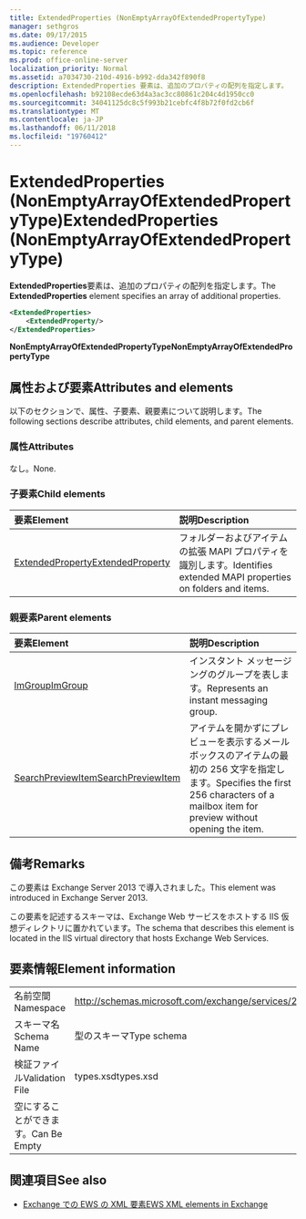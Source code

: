 ```yaml
---
title: ExtendedProperties (NonEmptyArrayOfExtendedPropertyType)
manager: sethgros
ms.date: 09/17/2015
ms.audience: Developer
ms.topic: reference
ms.prod: office-online-server
localization_priority: Normal
ms.assetid: a7034730-210d-4916-b992-dda342f890f8
description: ExtendedProperties 要素は、追加のプロパティの配列を指定します。
ms.openlocfilehash: b92108ecde63d4a3ac3cc80861c204c4d1950cc0
ms.sourcegitcommit: 34041125dc8c5f993b21cebfc4f8b72f0fd2cb6f
ms.translationtype: MT
ms.contentlocale: ja-JP
ms.lasthandoff: 06/11/2018
ms.locfileid: "19760412"
---
```

# <a name="extendedproperties-nonemptyarrayofextendedpropertytype"></a><span data-ttu-id="0aecf-103">ExtendedProperties (NonEmptyArrayOfExtendedPropertyType)</span><span class="sxs-lookup"><span data-stu-id="0aecf-103">ExtendedProperties (NonEmptyArrayOfExtendedPropertyType)</span></span>

<span data-ttu-id="0aecf-104">**ExtendedProperties**要素は、追加のプロパティの配列を指定します。</span><span class="sxs-lookup"><span data-stu-id="0aecf-104">The **ExtendedProperties** element specifies an array of additional properties.</span></span> 
  
```XML
<ExtendedProperties>
    <ExtendedProperty/>
</ExtendedProperties>
```

 <span data-ttu-id="0aecf-105">**NonEmptyArrayOfExtendedPropertyType**</span><span class="sxs-lookup"><span data-stu-id="0aecf-105">**NonEmptyArrayOfExtendedPropertyType**</span></span>
## <a name="attributes-and-elements"></a><span data-ttu-id="0aecf-106">属性および要素</span><span class="sxs-lookup"><span data-stu-id="0aecf-106">Attributes and elements</span></span>

<span data-ttu-id="0aecf-107">以下のセクションで、属性、子要素、親要素について説明します。</span><span class="sxs-lookup"><span data-stu-id="0aecf-107">The following sections describe attributes, child elements, and parent elements.</span></span>
  
### <a name="attributes"></a><span data-ttu-id="0aecf-108">属性</span><span class="sxs-lookup"><span data-stu-id="0aecf-108">Attributes</span></span>

<span data-ttu-id="0aecf-109">なし。</span><span class="sxs-lookup"><span data-stu-id="0aecf-109">None.</span></span>
  
### <a name="child-elements"></a><span data-ttu-id="0aecf-110">子要素</span><span class="sxs-lookup"><span data-stu-id="0aecf-110">Child elements</span></span>

|<span data-ttu-id="0aecf-111">**要素**</span><span class="sxs-lookup"><span data-stu-id="0aecf-111">**Element**</span></span>|<span data-ttu-id="0aecf-112">**説明**</span><span class="sxs-lookup"><span data-stu-id="0aecf-112">**Description**</span></span>|
|:-----|:-----|
|[<span data-ttu-id="0aecf-113">ExtendedProperty</span><span class="sxs-lookup"><span data-stu-id="0aecf-113">ExtendedProperty</span></span>](extendedproperty.md) <br/> |<span data-ttu-id="0aecf-114">フォルダーおよびアイテムの拡張 MAPI プロパティを識別します。</span><span class="sxs-lookup"><span data-stu-id="0aecf-114">Identifies extended MAPI properties on folders and items.</span></span>  <br/> |
   
### <a name="parent-elements"></a><span data-ttu-id="0aecf-115">親要素</span><span class="sxs-lookup"><span data-stu-id="0aecf-115">Parent elements</span></span>

|<span data-ttu-id="0aecf-116">**要素**</span><span class="sxs-lookup"><span data-stu-id="0aecf-116">**Element**</span></span>|<span data-ttu-id="0aecf-117">**説明**</span><span class="sxs-lookup"><span data-stu-id="0aecf-117">**Description**</span></span>|
|:-----|:-----|
|[<span data-ttu-id="0aecf-118">ImGroup</span><span class="sxs-lookup"><span data-stu-id="0aecf-118">ImGroup</span></span>](imgroup.md) <br/> |<span data-ttu-id="0aecf-119">インスタント メッセージングのグループを表します。</span><span class="sxs-lookup"><span data-stu-id="0aecf-119">Represents an instant messaging group.</span></span>  <br/> |
|[<span data-ttu-id="0aecf-120">SearchPreviewItem</span><span class="sxs-lookup"><span data-stu-id="0aecf-120">SearchPreviewItem</span></span>](searchpreviewitem.md) <br/> |<span data-ttu-id="0aecf-121">アイテムを開かずにプレビューを表示するメールボックスのアイテムの最初の 256 文字を指定します。</span><span class="sxs-lookup"><span data-stu-id="0aecf-121">Specifies the first 256 characters of a mailbox item for preview without opening the item.</span></span>  <br/> |
   
## <a name="remarks"></a><span data-ttu-id="0aecf-122">備考</span><span class="sxs-lookup"><span data-stu-id="0aecf-122">Remarks</span></span>

<span data-ttu-id="0aecf-123">この要素は Exchange Server 2013 で導入されました。</span><span class="sxs-lookup"><span data-stu-id="0aecf-123">This element was introduced in Exchange Server 2013.</span></span>
  
<span data-ttu-id="0aecf-124">この要素を記述するスキーマは、Exchange Web サービスをホストする IIS 仮想ディレクトリに置かれています。</span><span class="sxs-lookup"><span data-stu-id="0aecf-124">The schema that describes this element is located in the IIS virtual directory that hosts Exchange Web Services.</span></span>
  
## <a name="element-information"></a><span data-ttu-id="0aecf-125">要素情報</span><span class="sxs-lookup"><span data-stu-id="0aecf-125">Element information</span></span>

|||
|:-----|:-----|
|<span data-ttu-id="0aecf-126">名前空間</span><span class="sxs-lookup"><span data-stu-id="0aecf-126">Namespace</span></span>  <br/> |http://schemas.microsoft.com/exchange/services/2006/types  <br/> |
|<span data-ttu-id="0aecf-127">スキーマ名</span><span class="sxs-lookup"><span data-stu-id="0aecf-127">Schema Name</span></span>  <br/> |<span data-ttu-id="0aecf-128">型のスキーマ</span><span class="sxs-lookup"><span data-stu-id="0aecf-128">Type schema</span></span>  <br/> |
|<span data-ttu-id="0aecf-129">検証ファイル</span><span class="sxs-lookup"><span data-stu-id="0aecf-129">Validation File</span></span>  <br/> |<span data-ttu-id="0aecf-130">types.xsd</span><span class="sxs-lookup"><span data-stu-id="0aecf-130">types.xsd</span></span>  <br/> |
|<span data-ttu-id="0aecf-131">空にすることができます。</span><span class="sxs-lookup"><span data-stu-id="0aecf-131">Can Be Empty</span></span>  <br/> ||
   
## <a name="see-also"></a><span data-ttu-id="0aecf-132">関連項目</span><span class="sxs-lookup"><span data-stu-id="0aecf-132">See also</span></span>



- [<span data-ttu-id="0aecf-133">Exchange での EWS の XML 要素</span><span class="sxs-lookup"><span data-stu-id="0aecf-133">EWS XML elements in Exchange</span></span>](ews-xml-elements-in-exchange.md)


